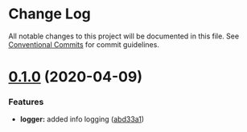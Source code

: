 # Change Log

All notable changes to this project will be documented in this file.
See [Conventional Commits](https://conventionalcommits.org) for commit guidelines.

# [0.1.0](https://github.com/codephobia/yarn-lerna-monorepo-example/compare/@codephobia/logger@0.0.2...@codephobia/logger@0.1.0) (2020-04-09)


### Features

* **logger:** added info logging ([abd33a1](https://github.com/codephobia/yarn-lerna-monorepo-example/commit/abd33a19c3ec314b9556994f218403cbbc484408))
